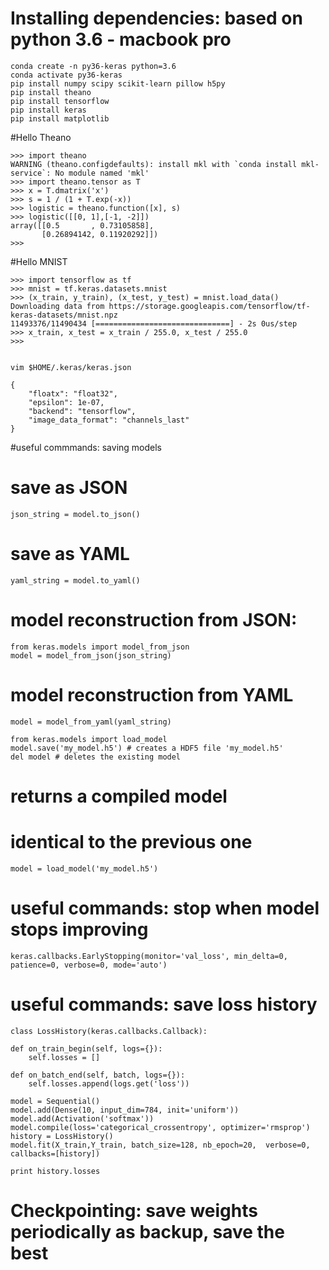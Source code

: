 # Installing dependencies: based on python 3.6 - macbook pro

    conda create -n py36-keras python=3.6
    conda activate py36-keras
    pip install numpy scipy scikit-learn pillow h5py
    pip install theano
    pip install tensorflow
    pip install keras
    pip install matplotlib 

#Hello Theano

    >>> import theano
    WARNING (theano.configdefaults): install mkl with `conda install mkl-service`: No module named 'mkl'
    >>> import theano.tensor as T
    >>> x = T.dmatrix('x')
    >>> s = 1 / (1 + T.exp(-x))
    >>> logistic = theano.function([x], s)
    >>> logistic([[0, 1],[-1, -2]])
    array([[0.5       , 0.73105858],
           [0.26894142, 0.11920292]])
    >>> 

#Hello MNIST

    >>> import tensorflow as tf
    >>> mnist = tf.keras.datasets.mnist
    >>> (x_train, y_train), (x_test, y_test) = mnist.load_data()
    Downloading data from https://storage.googleapis.com/tensorflow/tf-keras-datasets/mnist.npz
    11493376/11490434 [==============================] - 2s 0us/step
    >>> x_train, x_test = x_train / 255.0, x_test / 255.0
    >>> 


    vim $HOME/.keras/keras.json 
    
    {
        "floatx": "float32",
        "epsilon": 1e-07,
        "backend": "tensorflow",
        "image_data_format": "channels_last"
    }

#useful commmands: saving models

# save as JSON 
    json_string = model.to_json()

# save as YAML 
    yaml_string = model.to_yaml() 

# model reconstruction from JSON: 

    from keras.models import model_from_json 
    model = model_from_json(json_string) 

# model reconstruction from YAML 
    model = model_from_yaml(yaml_string)

    from keras.models import load_model 
    model.save('my_model.h5') # creates a HDF5 file 'my_model.h5' 
    del model # deletes the existing model

# returns a compiled model
# identical to the previous one 

    model = load_model('my_model.h5')

# useful commands: stop when model stops improving
    keras.callbacks.EarlyStopping(monitor='val_loss', min_delta=0,  patience=0, verbose=0, mode='auto')

# useful commands: save loss history
    class LossHistory(keras.callbacks.Callback):     

	def on_train_begin(self, logs={}):         
		self.losses = []     
	
	def on_batch_end(self, batch, logs={}):        
		self.losses.append(logs.get('loss')) 
	
    model = Sequential() 
    model.add(Dense(10, input_dim=784, init='uniform')) 
    model.add(Activation('softmax')) 
    model.compile(loss='categorical_crossentropy', optimizer='rmsprop') history = LossHistory() 
    model.fit(X_train,Y_train, batch_size=128, nb_epoch=20,  verbose=0, callbacks=[history]) 

    print history.losses

# Checkpointing: save weights periodically as backup, save the best
